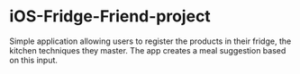 # iOS-Fridge-Friend-project
Simple application allowing users to register the products in their fridge, the kitchen techniques they master. The app creates a meal suggestion based on this input.
